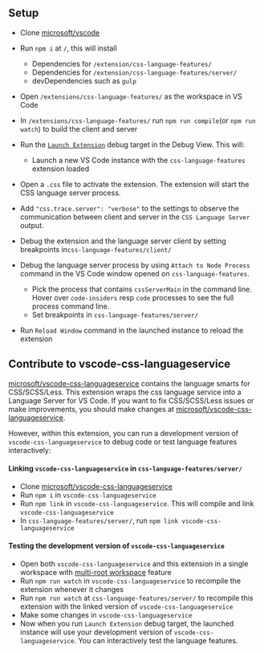## Setup

-   Clone [microsoft/vscode](https://github.com/microsoft/vscode)
-   Run `npm i` at `/`, this will install

    -   Dependencies for `/extension/css-language-features/`
    -   Dependencies for `/extension/css-language-features/server/`
    -   devDependencies such as `gulp`

-   Open `/extensions/css-language-features/` as the workspace in VS Code
-   In `/extensions/css-language-features/` run `npm run compile`(or
    `npm run watch`) to build the client and server
-   Run the
    [`Launch Extension`](https://github.com/microsoft/vscode/blob/master/extensions/css-language-features/.vscode/launch.json)
    debug target in the Debug View. This will:
    -   Launch a new VS Code instance with the `css-language-features` extension
        loaded
-   Open a `.css` file to activate the extension. The extension will start the
    CSS language server process.
-   Add `"css.trace.server": "verbose"` to the settings to observe the
    communication between client and server in the `CSS Language Server` output.
-   Debug the extension and the language server client by setting breakpoints
    in`css-language-features/client/`
-   Debug the language server process by using `Attach to Node Process` command
    in the VS Code window opened on `css-language-features`.
    -   Pick the process that contains `cssServerMain` in the command line.
        Hover over `code-insiders` resp `code` processes to see the full process
        command line.
    -   Set breakpoints in `css-language-features/server/`
-   Run `Reload Window` command in the launched instance to reload the extension

## Contribute to vscode-css-languageservice

[microsoft/vscode-css-languageservice](https://github.com/microsoft/vscode-css-languageservice)
contains the language smarts for CSS/SCSS/Less. This extension wraps the css
language service into a Language Server for VS Code. If you want to fix
CSS/SCSS/Less issues or make improvements, you should make changes at
[microsoft/vscode-css-languageservice](https://github.com/microsoft/vscode-css-languageservice).

However, within this extension, you can run a development version of
`vscode-css-languageservice` to debug code or test language features
interactively:

#### Linking `vscode-css-languageservice` in `css-language-features/server/`

-   Clone
    [microsoft/vscode-css-languageservice](https://github.com/microsoft/vscode-css-languageservice)
-   Run `npm i` in `vscode-css-languageservice`
-   Run `npm link` in `vscode-css-languageservice`. This will compile and link
    `vscode-css-languageservice`
-   In `css-language-features/server/`, run
    `npm link vscode-css-languageservice`

#### Testing the development version of `vscode-css-languageservice`

-   Open both `vscode-css-languageservice` and this extension in a single
    workspace with
    [multi-root workspace](https://code.visualstudio.com/docs/editor/multi-root-workspaces)
    feature
-   Run `npm run watch` in `vscode-css-languageservice` to recompile the
    extension whenever it changes
-   Run `npm run watch` at `css-language-features/server/` to recompile this
    extension with the linked version of `vscode-css-languageservice`
-   Make some changes in `vscode-css-languageservice`
-   Now when you run `Launch Extension` debug target, the launched instance will
    use your development version of `vscode-css-languageservice`. You can
    interactively test the language features.
